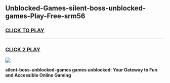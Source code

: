 
## Unblocked-Games-silent-boss-unblocked-games-Play-Free-srm56
<h3>
<a href="https://premium76.site?title=silent-boss-unblocked-games&ref=15A">CLICK TO PLAY</a></h3>
<hr>

<h3>
<a href="https://premium76.site?title=silent-boss-unblocked-games&ref=15A">CLICK 2 PLAY</a>
  
</h3>

<a href="https://premium76.site?title=silent-boss-unblocked-games&ref=15A"><img src="https://clearcache.store/games.png"></a>


**silent-boss-unblocked-games games unblocked: Your Gateway to Fun and Accessible Online Gaming**
